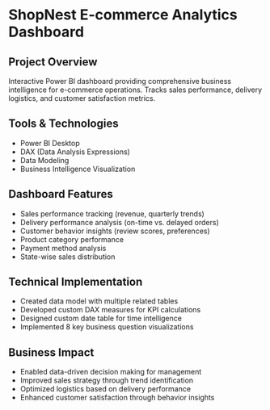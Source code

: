 # ShopNest E-commerce Analytics Dashboard

## Project Overview
Interactive Power BI dashboard providing comprehensive business intelligence for e-commerce operations. Tracks sales performance, delivery logistics, and customer satisfaction metrics.

## Tools & Technologies
- Power BI Desktop
- DAX (Data Analysis Expressions)
- Data Modeling
- Business Intelligence Visualization

## Dashboard Features
- Sales performance tracking (revenue, quarterly trends)
- Delivery performance analysis (on-time vs. delayed orders)
- Customer behavior insights (review scores, preferences)
- Product category performance
- Payment method analysis
- State-wise sales distribution

## Technical Implementation
- Created data model with multiple related tables
- Developed custom DAX measures for KPI calculations
- Designed custom date table for time intelligence
- Implemented 8 key business question visualizations

## Business Impact
- Enabled data-driven decision making for management
- Improved sales strategy through trend identification
- Optimized logistics based on delivery performance
- Enhanced customer satisfaction through behavior insights
